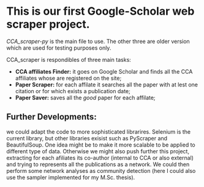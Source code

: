 # This is our first Google-Scholar web scraper project.

_CCA_scraper-py_ is the main file to use. The other three are older version which are used for testing purposes only.

CCA_scraper is respondibles of three main tasks:

- **CCA affiliates Finder:** it goes on Google Scholar and finds all the CCA affiliates whose are registered on the site;
- **Paper Scraper:** for each affilate it searches all the paper with at lest one citation or for which exists a publication date;
- **Paper Saver:** saves all the _good_ paper for each affilate;

## Further Developments: 
we could adapt the code to more sophisticated librarires. Selenium is the current library, but other libraries exisist such as PyScraper and BeautifulSoup.
One idea might be to make it more scalable to be applied to different type of data. Otherwise we might also push further this project, extracting for each
afiliates its co-author (internal to CCA or also external) and trying to represents all the publications as a network. We could then perform some network analyses as
community detection (here I could also use the sampler implemented for my M.Sc. thesis).
